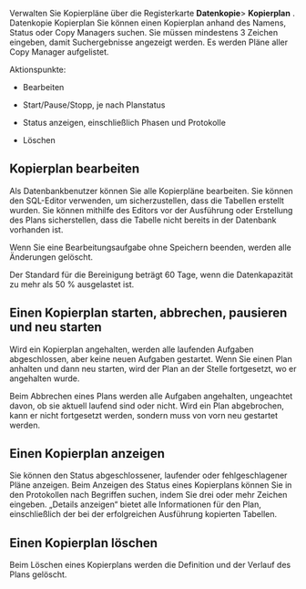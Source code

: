 Verwalten Sie Kopierpläne über die Registerkarte **Datenkopie**> **Kopierplan** \. Datenkopie Kopierplan Sie können einen Kopierplan anhand des Namens, Status oder Copy Managers suchen. Sie müssen mindestens 3 Zeichen eingeben, damit Suchergebnisse angezeigt werden. Es werden Pläne aller Copy Manager aufgelistet.

Aktionspunkte:

-   Bearbeiten


-   Start/Pause/Stopp, je nach Planstatus


-   Status anzeigen, einschließlich Phasen und Protokolle


-   Löschen


## Kopierplan bearbeiten


Als Datenbankbenutzer können Sie alle Kopierpläne bearbeiten. Sie können den SQL-Editor verwenden, um sicherzustellen, dass die Tabellen erstellt wurden. Sie können mithilfe des Editors vor der Ausführung oder Erstellung des Plans sicherstellen, dass die Tabelle nicht bereits in der Datenbank vorhanden ist.

Wenn Sie eine Bearbeitungsaufgabe ohne Speichern beenden, werden alle Änderungen gelöscht.

Der Standard für die Bereinigung beträgt 60 Tage, wenn die Datenkapazität zu mehr als 50 % ausgelastet ist.

## Einen Kopierplan starten, abbrechen, pausieren und neu starten


Wird ein Kopierplan angehalten, werden alle laufenden Aufgaben abgeschlossen, aber keine neuen Aufgaben gestartet. Wenn Sie einen Plan anhalten und dann neu starten, wird der Plan an der Stelle fortgesetzt, wo er angehalten wurde.

Beim Abbrechen eines Plans werden alle Aufgaben angehalten, ungeachtet davon, ob sie aktuell laufend sind oder nicht. Wird ein Plan abgebrochen, kann er nicht fortgesetzt werden, sondern muss von vorn neu gestartet werden.

## Einen Kopierplan anzeigen


Sie können den Status abgeschlossener, laufender oder fehlgeschlagener Pläne anzeigen. Beim Anzeigen des Status eines Kopierplans können Sie in den Protokollen nach Begriffen suchen, indem Sie drei oder mehr Zeichen eingeben. „Details anzeigen“ bietet alle Informationen für den Plan, einschließlich der bei der erfolgreichen Ausführung kopierten Tabellen.

## Einen Kopierplan löschen


Beim Löschen eines Kopierplans werden die Definition und der Verlauf des Plans gelöscht.

